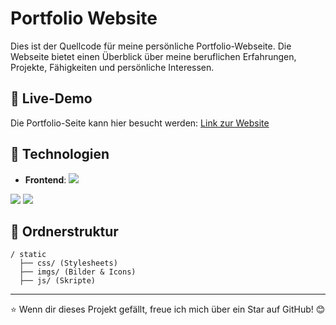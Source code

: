 # Portfolio Website

Dies ist der Quellcode für meine persönliche Portfolio-Webseite. Die Webseite bietet einen Überblick über meine beruflichen Erfahrungen, Projekte, Fähigkeiten und persönliche Interessen.

## 🌟 Live-Demo
Die Portfolio-Seite kann hier besucht werden: [Link zur Website](https://jennifer-bramadas.de/)

## 🔧 Technologien
- **Frontend**: <img src="https://img.shields.io/badge/HTML-E34F26?style=for-the-badge&logo=html5&logoColor=white">
<img src="https://img.shields.io/badge/CSS-239120?&style=for-the-badge&logo=css3&logoColor=white">
<img src="https://img.shields.io/badge/JavaScript-ED8B00?style=for-the-badge&logo=javascript&logoColor=white">

## 📂 Ordnerstruktur
```
/ static
  ├── css/ (Stylesheets)
  ├── imgs/ (Bilder & Icons)
  ├── js/ (Skripte)
```
---
⭐ Wenn dir dieses Projekt gefällt, freue ich mich über ein Star auf GitHub! 😊

